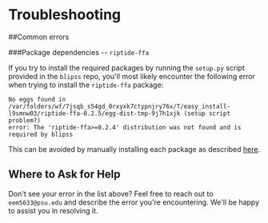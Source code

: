 # Troubleshooting

##Common errors


###Package dependencies -- `riptide-ffa`

If you try to install the required packages by running the `setup.py` script provided in the `blipss` repo,
you'll most likely encounter the following error when trying to install the `riptide-ffa` package:

```
No eggs found in /var/folders/wf/7jsqb_s54gd_0rxyxk7ctypnjry76x/T/easy_install-l9smnw03/riptide-ffa-0.2.5/egg-dist-tmp-9j7h1xjk (setup script problem?)
error: The 'riptide-ffa>=0.2.4' distribution was not found and is required by blipss
```

This can be avoided by manually installing each package as described
[here](getting_started.md#package-dependencies).


## Where to Ask for Help

Don't see your error in the list above? Feel free to reach out to `eem5633@psu.edu` and 
describe the error you're encountering. We'll be happy to assist you in resolving it.
